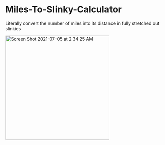 # Miles-To-Slinky-Calculator
Literally convert the number of miles into its distance in fully stretched out slinkies

<img width="330" alt="Screen Shot 2021-07-05 at 2 34 25 AM" src="https://user-images.githubusercontent.com/73256760/124451423-36abc300-dd3a-11eb-8470-1cb9fae0d0c6.png">
